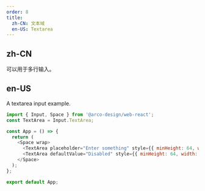 ```yaml
---
order: 8
title:
  zh-CN: 文本域
  en-US: Textarea
---
```


## zh-CN

可以用于多行输入。

## en-US

A textarea input example.

```js
import { Input, Space } from '@arco-design/web-react';
const TextArea = Input.TextArea;

const App = () => {
  return (
    <Space wrap>
      <TextArea placeholder="Enter something" style={{ minHeight: 64, width: 350 }} />
      <TextArea defaultValue="Disabled" style={{ minHeight: 64, width: 350 }} disabled />
    </Space>
  );
};

export default App;
```
